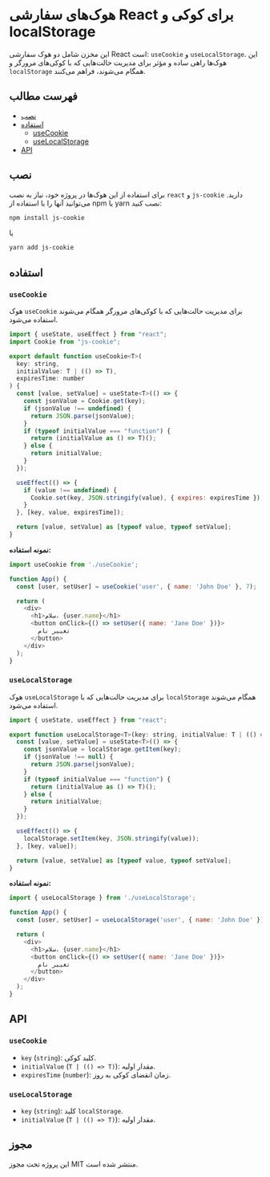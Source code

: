 


# هوک‌های سفارشی React برای کوکی و localStorage

این مخزن شامل دو هوک سفارشی React است: `useCookie` و `useLocalStorage`. این هوک‌ها راهی ساده و مؤثر برای مدیریت حالت‌هایی که با کوکی‌های مرورگر و `localStorage` همگام می‌شوند، فراهم می‌کنند.

## فهرست مطالب

- [نصب](#نصب)
- [استفاده](#استفاده)
  - [useCookie](#usecookie)
  - [useLocalStorage](#uselocalstorage)
- [API](#api)


## نصب

برای استفاده از این هوک‌ها در پروژه خود، نیاز به نصب `react` و `js-cookie` دارید. می‌توانید آنها را با استفاده از npm یا yarn نصب کنید:

```bash
npm install js-cookie
```

یا

```bash
yarn add js-cookie
```

## استفاده

### `useCookie`

هوک `useCookie` برای مدیریت حالت‌هایی که با کوکی‌های مرورگر همگام می‌شوند استفاده می‌شود.

```javascript
import { useState, useEffect } from "react";
import Cookie from "js-cookie";

export default function useCookie<T>(
  key: string,
  initialValue: T | (() => T),
  expiresTime: number
) {
  const [value, setValue] = useState<T>(() => {
    const jsonValue = Cookie.get(key);
    if (jsonValue !== undefined) {
      return JSON.parse(jsonValue);
    }
    if (typeof initialValue === "function") {
      return (initialValue as () => T)();
    } else {
      return initialValue;
    }
  });

  useEffect(() => {
    if (value !== undefined) {
      Cookie.set(key, JSON.stringify(value), { expires: expiresTime });
    }
  }, [key, value, expiresTime]);

  return [value, setValue] as [typeof value, typeof setValue];
}
```

**نمونه استفاده:**

```javascript
import useCookie from './useCookie';

function App() {
  const [user, setUser] = useCookie('user', { name: 'John Doe' }, 7);

  return (
    <div>
      <h1>سلام، {user.name}</h1>
      <button onClick={() => setUser({ name: 'Jane Doe' })}>
        تغییر نام
      </button>
    </div>
  );
}
```

### `useLocalStorage`

هوک `useLocalStorage` برای مدیریت حالت‌هایی که با `localStorage` همگام می‌شوند استفاده می‌شود.

```javascript
import { useState, useEffect } from "react";

export function useLocalStorage<T>(key: string, initialValue: T | (() => T)) {
  const [value, setValue] = useState<T>(() => {
    const jsonValue = localStorage.getItem(key);
    if (jsonValue !== null) {
      return JSON.parse(jsonValue);
    }
    if (typeof initialValue === "function") {
      return (initialValue as () => T)();
    } else {
      return initialValue;
    }
  });

  useEffect(() => {
    localStorage.setItem(key, JSON.stringify(value));
  }, [key, value]);

  return [value, setValue] as [typeof value, typeof setValue];
}
```

**نمونه استفاده:**

```javascript
import { useLocalStorage } from './useLocalStorage';

function App() {
  const [user, setUser] = useLocalStorage('user', { name: 'John Doe' });

  return (
    <div>
      <h1>سلام، {user.name}</h1>
      <button onClick={() => setUser({ name: 'Jane Doe' })}>
        تغییر نام
      </button>
    </div>
  );
}
```

## API

### `useCookie`

- `key` (`string`): کلید کوکی.
- `initialValue` (`T | (() => T)`): مقدار اولیه.
- `expiresTime` (`number`): زمان انقضای کوکی به روز.

### `useLocalStorage`

- `key` (`string`): کلید `localStorage`.
- `initialValue` (`T | (() => T)`): مقدار اولیه.

## مجوز

این پروژه تحت مجوز MIT منتشر شده است.
```
